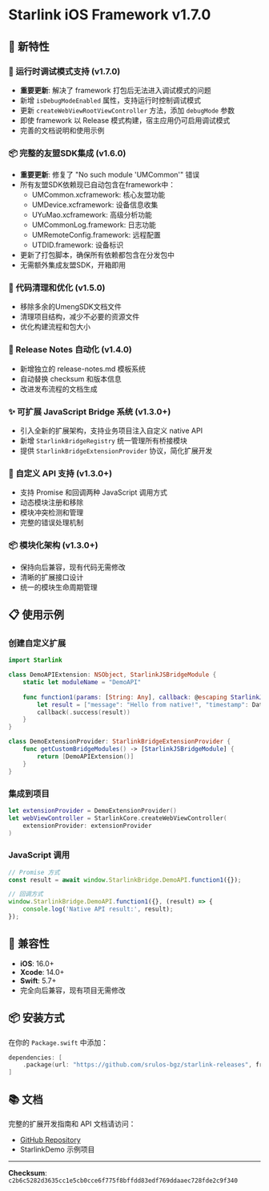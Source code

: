 # Starlink iOS Framework v1.7.0

## 🚀 新特性

### 🔧 运行时调试模式支持 (v1.7.0)
- **重要更新**: 解决了 framework 打包后无法进入调试模式的问题
- 新增 `isDebugModeEnabled` 属性，支持运行时控制调试模式
- 更新 `createWebViewRootViewController` 方法，添加 `debugMode` 参数
- 即使 framework 以 Release 模式构建，宿主应用仍可启用调试模式
- 完善的文档说明和使用示例

### 📦 完整的友盟SDK集成 (v1.6.0)
- **重要更新**: 修复了 "No such module 'UMCommon'" 错误
- 所有友盟SDK依赖现已自动包含在framework中：
  - UMCommon.xcframework: 核心友盟功能
  - UMDevice.xcframework: 设备信息收集
  - UYuMao.xcframework: 高级分析功能
  - UMCommonLog.framework: 日志功能
  - UMRemoteConfig.framework: 远程配置
  - UTDID.framework: 设备标识
- 更新了打包脚本，确保所有依赖都包含在分发包中
- 无需额外集成友盟SDK，开箱即用

### 🧹 代码清理和优化 (v1.5.0)
- 移除多余的UmengSDK文档文件
- 清理项目结构，减少不必要的资源文件
- 优化构建流程和包大小

### 🔧 Release Notes 自动化 (v1.4.0)
- 新增独立的 release-notes.md 模板系统
- 自动替换 checksum 和版本信息
- 改进发布流程的文档生成

### ✨ 可扩展 JavaScript Bridge 系统 (v1.3.0+)
- 引入全新的扩展架构，支持业务项目注入自定义 native API
- 新增 `StarlinkBridgeRegistry` 统一管理所有桥接模块
- 提供 `StarlinkBridgeExtensionProvider` 协议，简化扩展开发

### 🔧 自定义 API 支持 (v1.3.0+)
- 支持 Promise 和回调两种 JavaScript 调用方式
- 动态模块注册和移除
- 模块冲突检测和管理
- 完整的错误处理机制

### 📦 模块化架构 (v1.3.0+)
- 保持向后兼容，现有代码无需修改
- 清晰的扩展接口设计
- 统一的模块生命周期管理

## 📋 使用示例

### 创建自定义扩展

```swift
import Starlink

class DemoAPIExtension: NSObject, StarlinkJSBridgeModule {
    static let moduleName = "DemoAPI"
    
    func function1(params: [String: Any], callback: @escaping StarlinkJSCallback) {
        let result = ["message": "Hello from native!", "timestamp": Date().timeIntervalSince1970]
        callback(.success(result))
    }
}

class DemoExtensionProvider: StarlinkBridgeExtensionProvider {
    func getCustomBridgeModules() -> [StarlinkJSBridgeModule] {
        return [DemoAPIExtension()]
    }
}
```

### 集成到项目

```swift
let extensionProvider = DemoExtensionProvider()
let webViewController = StarlinkCore.createWebViewController(
    extensionProvider: extensionProvider
)
```

### JavaScript 调用

```javascript
// Promise 方式
const result = await window.StarlinkBridge.DemoAPI.function1({});

// 回调方式
window.StarlinkBridge.DemoAPI.function1({}, (result) => {
    console.log('Native API result:', result);
});
```

## 🔄 兼容性

- **iOS**: 16.0+
- **Xcode**: 14.0+
- **Swift**: 5.7+
- 完全向后兼容，现有项目无需修改

## 📦 安装方式

在你的 `Package.swift` 中添加：

```swift
dependencies: [
    .package(url: "https://github.com/srulos-bgz/starlink-releases", from: "1.7.0")
]
```

## 📚 文档

完整的扩展开发指南和 API 文档请访问：
- [GitHub Repository](https://github.com/srulos-bgz/starlink-releases)
- StarlinkDemo 示例项目

---

**Checksum**: `c2b6c5282d3635cc1e5cb0cce6f775f8bffdd83edf769ddaaec728fde2c9f340`
